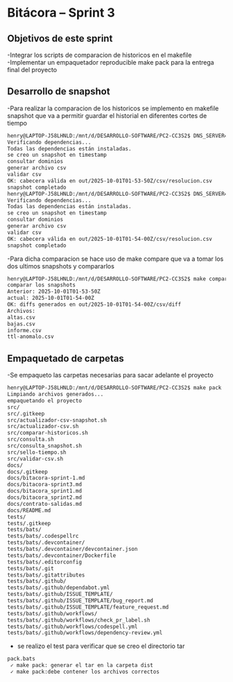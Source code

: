 # Bitácora – Sprint 3

## Objetivos de este sprint
-Integrar los scripts de comparacion de historicos en el makefile \
-Implementar un empaquetador reproducible make pack para la entrega final del proyecto

## Desarrollo de snapshot

-Para realizar la comparacion de los historicos se implemento en makefile snapshot que va a permitir guardar el historial en diferentes cortes de tiempo

```bash
henry@LAPTOP-J58LHNLD:/mnt/d/DESARROLLO-SOFTWARE/PC2-CC3S2$ DNS_SERVER="8.8.8.8" DOMAINS="google.com,github.com" make snapshot
Verificando dependencias...
Todas las dependencias están instaladas.
se creo un snapshot en timestamp
consultar dominios
generar archivo csv
validar csv
OK: cabecera válida en out/2025-10-01T01-53-50Z/csv/resolucion.csv
snapshot completado
henry@LAPTOP-J58LHNLD:/mnt/d/DESARROLLO-SOFTWARE/PC2-CC3S2$ DNS_SERVER="8.8.8.8" DOMAINS="google.com,github.com" make snapshot
Verificando dependencias...
Todas las dependencias están instaladas.
se creo un snapshot en timestamp
consultar dominios
generar archivo csv
validar csv
OK: cabecera válida en out/2025-10-01T01-54-00Z/csv/resolucion.csv
snapshot completado
```
-Para dicha comparacion se hace uso de make compare que va a tomar los dos ultimos snapshots y compararlos

```bash
henry@LAPTOP-J58LHNLD:/mnt/d/DESARROLLO-SOFTWARE/PC2-CC3S2$ make compare
comparar los snapshots
Anterior: 2025-10-01T01-53-50Z
actual: 2025-10-01T01-54-00Z
OK: diffs generados en out/2025-10-01T01-54-00Z/csv/diff
Archivos:
altas.csv
bajas.csv
informe.csv
ttl-anomalo.csv
```
## Empaquetado de carpetas
-Se empaqueto las carpetas necesarias para sacar adelante el proyecto
```bash
henry@LAPTOP-J58LHNLD:/mnt/d/DESARROLLO-SOFTWARE/PC2-CC3S2$ make pack
Limpiando archivos generados...
empaquetando el proyecto
src/
src/.gitkeep
src/actualizador-csv-snapshot.sh
src/actualizador-csv.sh
src/comparar-historicos.sh
src/consulta.sh
src/consulta_snapshot.sh
src/sello-tiempo.sh
src/validar-csv.sh
docs/
docs/.gitkeep
docs/bitacora-sprint-1.md
docs/bitacora-sprint3.md
docs/bitacora_sprint1.md
docs/bitacora_sprint2.md
docs/contrato-salidas.md
docs/README.md
tests/
tests/.gitkeep
tests/bats/
tests/bats/.codespellrc
tests/bats/.devcontainer/
tests/bats/.devcontainer/devcontainer.json
tests/bats/.devcontainer/Dockerfile
tests/bats/.editorconfig
tests/bats/.git
tests/bats/.gitattributes
tests/bats/.github/
tests/bats/.github/dependabot.yml
tests/bats/.github/ISSUE_TEMPLATE/
tests/bats/.github/ISSUE_TEMPLATE/bug_report.md
tests/bats/.github/ISSUE_TEMPLATE/feature_request.md
tests/bats/.github/workflows/
tests/bats/.github/workflows/check_pr_label.sh
tests/bats/.github/workflows/codespell.yml
tests/bats/.github/workflows/dependency-review.yml
```
- se realizo el test para verificar que se creo el directorio tar
```bash
pack.bats
 ✓ make pack: generar el tar en la carpeta dist
 ✓ make pack:debe contener los archivos correctos
```